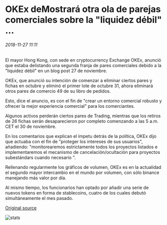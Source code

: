 # OKEx deMostrará otra ola de parejas comerciales sobre la "liquidez débil" ...

###### 2018-11-27 11:11

El mayor Hong Kong, con sede en cryptocurrency Exchange OKEx, anunció que estaba delistando una segunda franja de pares comerciales debido a la "liquidez débil" en un blog post 27 de noviembre.

OKEx, que anunció su intención de comenzar a eliminar ciertos pares y fichas en octubre y eliminó el primer lote de octubre 31, ahora eliminará otros pares de comercio 49 de su libro de pedidos.

Esto, dice el anuncio, es con el fin de "crear un entorno comercial robusto y ofrecer la mejor experiencia comercial" para los comerciantes.

Algunos activos perderán ciertos pares de Trading, mientras que los retiros de 26 fichas serán desaparecieron por completo comenzando a las 5 a.m. CET el 30 de noviembre.

En los comentarios que explican el ímpetu detrás de la política, OKEx dijo que actuaba con el fin de "proteger los intereses de sus usuarios", añadiendo: "monitorearemos estrictamente todos los proyectos listados e implementaremos el mecanismo de cancelación/ocultación para proyectos subestándars cuando necesario ".

Rellenando regularmente los gráficos de volumen, OKEx es en la actualidad el segundo mayor intercambio en el mundo por volumen, con sólo binance manejando más valor por día.

Al mismo tiempo, los funcionarios han optado por añadir una serie de nuevos tokens en forma de stablecoins, cuatro de los cuales debutó simultáneamente el mes pasado.

[Original source](https://cointelegraph.com/news/okex-will-delist-another-wave-of-trading-pairs-over-weak-liquidity)

![stats](https://c.statcounter.com/11760860/0/a89fa40b/1/ "stats")